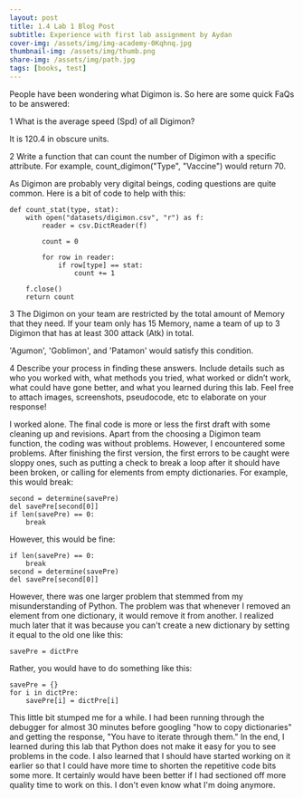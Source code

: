 ```yaml
---
layout: post
title: 1.4 Lab 1 Blog Post
subtitle: Experience with first lab assignment by Aydan
cover-img: /assets/img/img-academy-0Kqhnq.jpg
thumbnail-img: /assets/img/thumb.png
share-img: /assets/img/path.jpg
tags: [books, test]
---
```

People have been wondering what Digimon is. So here are some quick FaQs to be answered:

1   What is the average speed (Spd) of all Digimon?

It is 120.4 in obscure units.

2   Write a function that can count the number of Digimon with a specific attribute. For example, count_digimon("Type", "Vaccine") would return 70.

As Digimon are probably very digital beings, coding questions are quite common. Here is a bit of code to help with this:
~~~
def count_stat(type, stat):
    with open("datasets/digimon.csv", "r") as f:
        reader = csv.DictReader(f)

        count = 0

        for row in reader:
            if row[type] == stat:
                count += 1

    f.close()
    return count
~~~


3   The Digimon on your team are restricted by the total amount of Memory that they need. If your team only has 15 Memory, name a team of up to 3 Digimon that has at least 300 attack (Atk) in total.

'Agumon', 'Goblimon', and 'Patamon' would satisfy this condition.

4   Describe your process in finding these answers. Include details such as who you worked with, what methods you tried, what worked or didn’t work, what could have gone better, and what you learned during this lab. Feel free to attach images, screenshots, pseudocode, etc to elaborate on your response!

I worked alone. The final code is more or less the first draft with some cleaning up and revisions. Apart from the choosing a Digimon team function, the coding was without problems. However, I encountered some problems. After finishing the first version, the first errors to be caught were sloppy ones, such as putting a check to break a loop after it should have been broken, or calling for elements from empty dictionaries. For example, this would break:

~~~
second = determine(savePre)
del savePre[second[0]]
if len(savePre) == 0:
    break
~~~

However, this would be fine:

~~~
if len(savePre) == 0:
    break
second = determine(savePre)
del savePre[second[0]]
~~~

However, there was one larger problem that stemmed from my misunderstanding of Python. The problem was that whenever I removed an element from one dictionary, it would remove it from another. I realized much later that it was because you can't create a new dictionary by setting it equal to the old one like this:

~~~
savePre = dictPre
~~~

Rather, you would have to do something like this:

~~~
savePre = {}
for i in dictPre:
    savePre[i] = dictPre[i]
~~~

This little bit stumped me for a while. I had been running through the debugger for almost 30 minutes before googling "how to copy dictionaries" and getting the response, "You have to iterate through them." In the end, I learned during this lab that Python does not make it easy for you to see problems in the code. I also learned that I should have started working on it earlier so that I could have more time to shorten the repetitive code bits some more. It certainly would have been better if I had sectioned off more quality time to work on this. I don't even know what I'm doing anymore.
